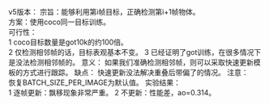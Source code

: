 v5版本：
宗旨：能够利用第i帧目标，正确检测第i+1帧物体。  
方案：使用coco同一目标训练。  
可行性：  
1 coco目标数量是got10k的约100倍。  
2 仅检测相邻帧的话，目标表观基本不变。
3 已经证明了got训练，在很多情况下是没法检测相邻帧的。
意义：
如果我们准确检测相邻帧，则可以采取快速更新模板的方式进行跟踪。
    缺点：
    快速更新没法解决重叠后带偏了的情况。
注意：  
恢复BATCH_SIZE_PER_IMAGE为默认值。
实验结果：  
1 逐帧更新：飘移现象非常严重。
2 不更新：性能差，ao=0.314。
